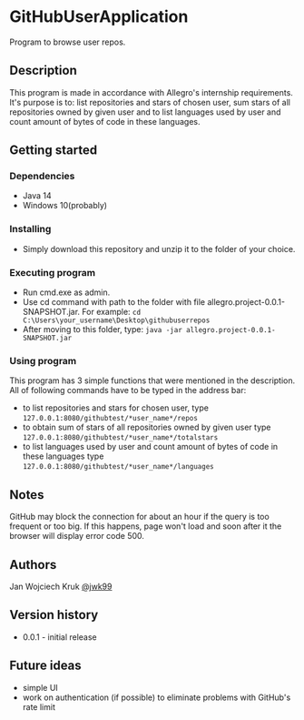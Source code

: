 # GitHubUserApplication
Program to browse user repos.
## Description
This program is made in accordance with Allegro's internship requirements. It's purpose is to: list repositories and stars of chosen user, sum stars of all repositories owned by given user and to list languages used by user and count amount of bytes of code in these languages.
## Getting started
### Dependencies
- Java 14
- Windows 10(probably)
### Installing
- Simply download this repository and unzip it to the folder of your choice.
### Executing program
- Run cmd.exe as admin.
- Use cd command with path to the folder with file allegro.project-0.0.1-SNAPSHOT.jar. For example:
`cd C:\Users\your_username\Desktop\githubuserrepos`
- After moving to this folder, type: `java -jar allegro.project-0.0.1-SNAPSHOT.jar`
### Using program
This program has 3 simple functions that were mentioned in the description. All of following commands have to be typed in the address bar:
- to list repositories and stars for chosen user, type `127.0.0.1:8080/githubtest/*user_name*/repos`
- to obtain sum of stars of all repositories owned by given user type `127.0.0.1:8080/githubtest/*user_name*/totalstars`
- to list languages used by user and count amount of bytes of code in these languages type `127.0.0.1:8080/githubtest/*user_name*/languages`
## Notes
GitHub may block the connection for about an hour if the query is too frequent or too big. If this happens, page won't load and soon after it the browser will display error code 500.
## Authors
Jan Wojciech Kruk
[@jwk99](https://github.com/jwk99)
## Version history
* 0.0.1 - initial release
## Future ideas
* simple UI
* work on authentication (if possible) to eliminate problems with GitHub's rate limit
